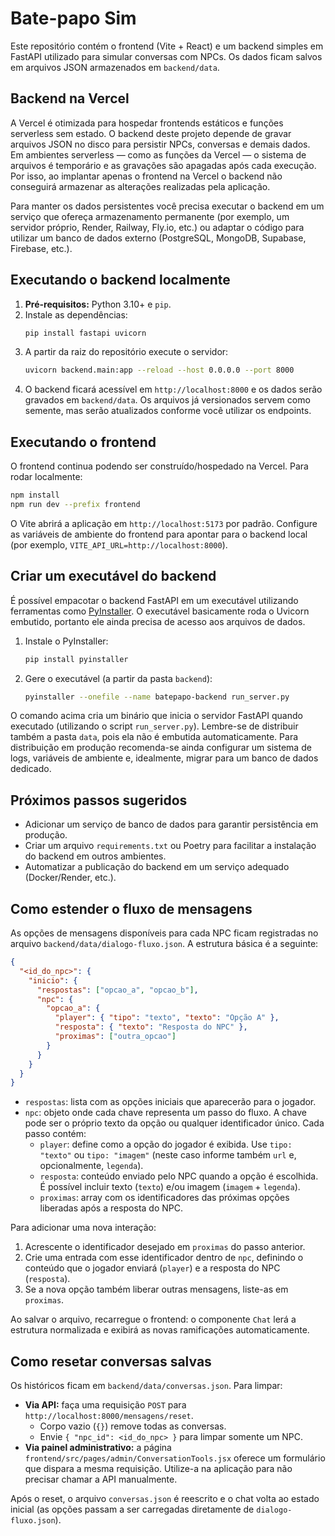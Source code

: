 # Bate-papo Sim

Este repositório contém o frontend (Vite + React) e um backend simples em FastAPI
utilizado para simular conversas com NPCs. Os dados ficam salvos em arquivos JSON
armazenados em `backend/data`.

## Backend na Vercel

A Vercel é otimizada para hospedar frontends estáticos e funções serverless sem
estado. O backend deste projeto depende de gravar arquivos JSON no disco para
persistir NPCs, conversas e demais dados. Em ambientes serverless — como as
funções da Vercel — o sistema de arquivos é temporário e as gravações são
apagadas após cada execução. Por isso, ao implantar apenas o frontend na Vercel
o backend não conseguirá armazenar as alterações realizadas pela aplicação.

Para manter os dados persistentes você precisa executar o backend em um serviço
que ofereça armazenamento permanente (por exemplo, um servidor próprio, Render,
Railway, Fly.io, etc.) ou adaptar o código para utilizar um banco de dados
externo (PostgreSQL, MongoDB, Supabase, Firebase, etc.).

## Executando o backend localmente

1. **Pré-requisitos:** Python 3.10+ e `pip`.
2. Instale as dependências:
   ```bash
   pip install fastapi uvicorn
   ```
3. A partir da raiz do repositório execute o servidor:
   ```bash
   uvicorn backend.main:app --reload --host 0.0.0.0 --port 8000
   ```
4. O backend ficará acessível em `http://localhost:8000` e os dados serão
   gravados em `backend/data`. Os arquivos já versionados servem como semente,
   mas serão atualizados conforme você utilizar os endpoints.

## Executando o frontend

O frontend continua podendo ser construído/hospedado na Vercel. Para rodar
localmente:

```bash
npm install
npm run dev --prefix frontend
```

O Vite abrirá a aplicação em `http://localhost:5173` por padrão. Configure as
variáveis de ambiente do frontend para apontar para o backend local (por
exemplo, `VITE_API_URL=http://localhost:8000`).

## Criar um executável do backend

É possível empacotar o backend FastAPI em um executável utilizando ferramentas
como [PyInstaller](https://pyinstaller.org/). O executável basicamente roda o
Uvicorn embutido, portanto ele ainda precisa de acesso aos arquivos de dados.

1. Instale o PyInstaller:
   ```bash
   pip install pyinstaller
   ```
2. Gere o executável (a partir da pasta `backend`):
   ```bash
   pyinstaller --onefile --name batepapo-backend run_server.py
   ```

O comando acima cria um binário que inicia o servidor FastAPI quando executado
(utilizando o script `run_server.py`). Lembre-se de distribuir também a pasta
`data`, pois ela não é embutida automaticamente. Para distribuição em produção
recomenda-se ainda configurar um sistema de logs, variáveis de ambiente e,
idealmente, migrar para um banco de dados dedicado.

## Próximos passos sugeridos

- Adicionar um serviço de banco de dados para garantir persistência em produção.
- Criar um arquivo `requirements.txt` ou Poetry para facilitar a instalação do
  backend em outros ambientes.
- Automatizar a publicação do backend em um serviço adequado (Docker/Render,
  etc.).

## Como estender o fluxo de mensagens

As opções de mensagens disponíveis para cada NPC ficam registradas no arquivo
`backend/data/dialogo-fluxo.json`. A estrutura básica é a seguinte:

```json
{
  "<id_do_npc>": {
    "inicio": {
      "respostas": ["opcao_a", "opcao_b"],
      "npc": {
        "opcao_a": {
          "player": { "tipo": "texto", "texto": "Opção A" },
          "resposta": { "texto": "Resposta do NPC" },
          "proximas": ["outra_opcao"]
        }
      }
    }
  }
}
```

- `respostas`: lista com as opções iniciais que aparecerão para o jogador.
- `npc`: objeto onde cada chave representa um passo do fluxo. A chave pode ser o
  próprio texto da opção ou qualquer identificador único. Cada passo contém:
  - `player`: define como a opção do jogador é exibida. Use `tipo: "texto"` ou
    `tipo: "imagem"` (neste caso informe também `url` e, opcionalmente,
    `legenda`).
  - `resposta`: conteúdo enviado pelo NPC quando a opção é escolhida. É possível
    incluir texto (`texto`) e/ou imagem (`imagem` + `legenda`).
  - `proximas`: array com os identificadores das próximas opções liberadas após
    a resposta do NPC.

Para adicionar uma nova interação:

1. Acrescente o identificador desejado em `proximas` do passo anterior.
2. Crie uma entrada com esse identificador dentro de `npc`, definindo o conteúdo
   que o jogador enviará (`player`) e a resposta do NPC (`resposta`).
3. Se a nova opção também liberar outras mensagens, liste-as em `proximas`.

Ao salvar o arquivo, recarregue o frontend: o componente `Chat` lerá a estrutura
normalizada e exibirá as novas ramificações automaticamente.

## Como resetar conversas salvas

Os históricos ficam em `backend/data/conversas.json`. Para limpar:

- **Via API:** faça uma requisição `POST` para `http://localhost:8000/mensagens/reset`.
  - Corpo vazio (`{}`) remove todas as conversas.
  - Envie `{ "npc_id": <id_do_npc> }` para limpar somente um NPC.
- **Via painel administrativo:** a página `frontend/src/pages/admin/ConversationTools.jsx`
  oferece um formulário que dispara a mesma requisição. Utilize-a na aplicação
  para não precisar chamar a API manualmente.

Após o reset, o arquivo `conversas.json` é reescrito e o chat volta ao estado
inicial (as opções passam a ser carregadas diretamente de `dialogo-fluxo.json`).